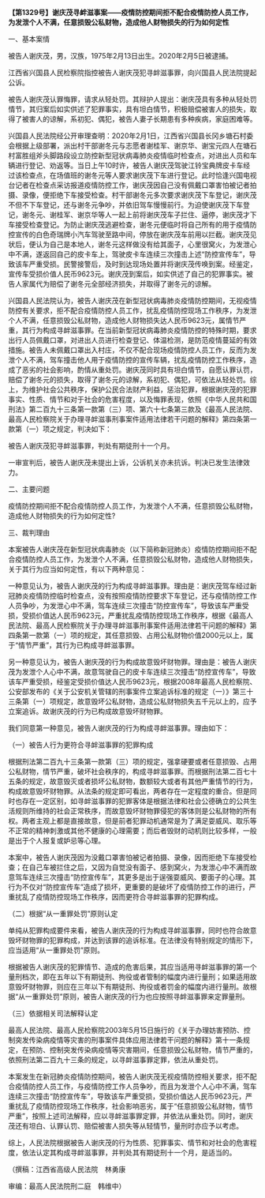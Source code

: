 **【第1329号】谢庆茂寻衅滋事案——疫情防控期间拒不配合疫情防控人员工作，为发泄个人不满，任意损毁公私财物，造成他人财物损失的行为如何定性**

一、基本案情

被告人谢庆茂，男，汉族，1975年2月13日出生。2020年2月5日被逮捕。

江西省兴国县人民检察院指控被告人谢庆茂犯寻衅滋事罪，向兴国县人民法院提起公诉。

被告人谢庆茂认罪悔罪，请求从轻处罚。其辩护人提出：谢庆茂具有多种从轻处罚情节，其归案后如实供述了犯罪事实，具有坦白情节，积极赔偿被害人的损失，取得了被害人的谅解，系初犯、偶犯，被告人妻子长期患有多种疾病，家庭困难等。

兴国县人民法院经公开审理查明：2020年2月1日，江西省兴国县长冈乡塘石村委会根据上级部署，派出村干部谢冬元与志愿者谢桂军、谢京华、谢宝元四人在塘石村富胜组斧头脚路段设立防控新型冠状病毒肺炎疫情临时检查点，对进出人员和车辆进行登记、劝返等。当日上午10时许，被告人谢庆茂驾驶江铃宝典牌皮卡车经过该检查点，在场值班的谢冬元等人要求谢庆茂下车进行登记。此时恰逢兴国电视台记者在检查点采访报道疫情防控工作，谢庆茂因自己没有佩戴口罩害怕被记者拍摄、录像，便拒绝下车接受检查。村干部谢冬元多次要求谢庆茂下车登记，谢庆茂不但不下车登记，还与谢冬元争吵，并依旧驾车慢慢前行。为迫使谢庆茂下车登记，谢冬元、谢桂军、谢京华等人一起上前将谢庆茂车子拦住、逼停，谢庆茂才下车接受检查登记。为防止谢庆茂逃避检查，谢冬元便临时将自己所有的用于疫情防控宣传的白色奇瑞牌小汽车驾驶至路中间，停放在谢庆茂车前用以拦截。谢庆茂见状后，便认为自己是本地人，谢冬元这样做没有给其面子，心里很窝火，为发泄心中不满，遂返回自己的皮卡车上，驾驶皮卡车连续三次撞击上述“防控宣传车”，导致该车严重受损。民警接警后，及时到达现场处置并将谢庆茂传唤到案。经鉴定，宣传车受损价值人民币9623元。谢庆茂到案后，如实供述了自己的犯罪事实。被告人家属代为赔偿了谢冬元全部经济损失，并取得了谢冬元的谅解。

兴国县人民法院认为，被告人谢庆茂在新型冠状病毒肺炎疫情防控期间，无视疫情防控有关要求，拒不配合疫情防控人员工作，扰乱疫情防控现场工作秩序，为发泄个人不满，任意损毁公私财物，造成他人财物损失达人民币9623元，属情节严重，其行为构成寻衅滋事罪。在当前新型冠状病毒肺炎疫情防控的特殊时期，要求出行人员佩戴口罩，对进出人员进行检查登记、体温检测，是防范疫情蔓延的有效措施。被告人未佩戴口罩出入村庄，不仅不配合现场疫情防控人员工作，反而为发泄个人不满，驾车撞击他人用于疫情防控的宣传车辆，扰乱疫情防控工作秩序，造成了恶劣的社会影响，酌情从重处罚。谢庆茂同时具有坦白情节，自愿认罪认罚，赔偿了谢冬元的损失，取得了谢冬元的谅解，系初犯、偶犯，可依法从轻处罚。综上，为维护社会公共秩序，保护公民合法财产利益，惩治犯罪，根据谢庆茂的犯罪事实、性质、情节和对于社会的危害程度，以及悔罪表现，依照《中华人民共和国刑法》第二百九十三条第一款第（三）项、第六十七条第三款及《最高人民法院、最高人民检察院关于办理寻衅滋事刑事案件适用法律若干问题的解释》第四条第一款第（一）项之规定，判决如下：

被告人谢庆茂犯寻衅滋事罪，判处有期徒刑十一个月。

一审宣判后，被告人谢庆茂未提出上诉，公诉机关亦未抗诉。判决已发生法律效力。

二、主要问题

疫情防控期间拒不配合疫情防控人员工作，为发泄个人不满，任意损毁公私财物，造成他人财物损失的行为如何定性?

三、裁判理由

本案被告人谢庆茂在新型冠状病毒肺炎（以下简称新冠肺炎）疫情防控期间拒不配合疫情防控人员工作，为发泄个人不满，任意损毁公私财物，造成他人财物损失，关于其行为应当如何定性，有以下两种意见：

一种意见认为，被告人谢庆茂的行为构成寻衅滋事罪。理由是：谢庆茂驾车经过新冠肺炎疫情防控临时检查点，没有按照疫情防控要求下车登记，还与疫情防控工作人员争吵，为发泄心中不满，驾车连续三次撞击“防控宣传车”，导致该车严重受损，受损价值达人民币9623元，严重扰乱疫情防控现场工作秩序，根据《最高人民法院、最高人民检察院关于办理寻衅滋事刑事案件适用法律若干问题的解释》第四条第一款第（一）项的规定，其任意损毁、占用公私财物价值2000元以上，属于“情节严重”，其行为已构成寻衅滋事罪。

另一种意见认为，被告人谢庆茂的行为构成故意毁坏财物罪。理由是：被告人谢庆茂为发泄个人心中不满，故意驾驶自己的皮卡车连续三次撞击“防控宣传车”，导致该车严重受损，经鉴定受损价值达人民币9623元，根据2008年最高人民检察院、公安部发布的《关于公安机关管辖的刑事案件立案追诉标准的规定（一）》第三十三条第（一）项规定，故意毁坏公私财物，造成公私财物损失五千元以上的，应予立案追诉。故谢庆茂的行为已构成故意毁坏财物罪。

我们同意第一种意见，被告人谢庆茂的行为构成寻衅滋事罪。理由如下：

（一）被告人行为更符合寻衅滋事罪的犯罪构成

根据刑法第二百九十三条第一款第（三）项的规定，强拿硬要或者任意损毁、占用公私财物，情节严重，破坏社会秩序的，构成寻衅滋事罪。而根据刑法第二百七十五条的规定，故意毁灭或者损坏公私财物，数额较大或者有其他严重情节的行为，构成故意毁坏财物罪。从法条的规定即可看出，两者存在一定程度的重合。但是同时也存在一定区别，如寻衅滋事罪的犯罪客体是根据法律和社会公德确立的公共生活规则所维持的社会正常秩序，而故意毁坏财物罪侵犯的客体则是公私财物的所有权。两者主观上都是直接故意，但是前者犯罪动机通常是为了满足耍威风、取乐等不正常的精神刺激或其他不健康的心理需要；而后者毁财的动机则比较多样，一般是出于个人报复或妒忌等心理。

本案中，被告人谢庆茂因为没戴口罩害怕被记者拍摄、录像，因而拒绝下车接受检查；在自己车被拦住之后，又因为自觉没有面子、感到窝火，为发泄心中不满而故意驾车连续三次撞击“防控宣传车”，其更多是出于逞强耍威风、要面子的心理。其行为不仅对“防控宣传车”造成了损坏，更重要的是破坏了疫情防控工作的进行，严重扰乱了疫情防控现场工作秩序，因而更符合寻衅滋事罪的犯罪构成。

（二）根据“从一重罪处罚”原则认定

单纯从犯罪构成要件来看，被告人谢庆茂的行为构成寻衅滋事罪，同时也符合故意毁坏财物罪的犯罪构成，并达到该罪的追诉标准。在法律没有特别规定的情形下，应当适用“从一重罪处罚”原则。

根据被告人谢庆茂的犯罪情节、造成的危害后果，其应当适用寻衅滋事罪的第一个量刑档次，即在五年以下有期徒刑、拘役或者管制的幅度内进行量刑；如果适用故意毁坏财物罪，则应在三年以下有期徒刑、拘役或者罚金的幅度内进行量刑。故根据“从一重罪处罚”原则，被告人谢庆茂的行为也应按照寻衅滋事罪来定罪量刑。

（三）依据相关司法解释认定

最高人民法院、最高人民检察院2003年5月15日施行的《关于办理妨害预防、控制突发传染病疫情等灾害的刑事案件具体应用法律若干问题的解释》第十一条规定，在预防、控制突发传染病疫情等灾害期间，任意损毁公私财物，情节严重的，依照刑法第二百九十三条的规定，以寻衅滋事罪定罪，依法从重处罚。

本案发生在新冠肺炎疫情防控期间，被告人谢庆茂无视疫情防控相关要求，拒不配合疫情防控人员工作，与疫情防控工作人员争吵，而且为发泄个人心中不满，驾车连续三次撞击“防控宣传车”，导致该车严重受损，受损价值达人民币9623元，严重扰乱了疫情防控现场工作秩序，社会影响恶劣，属于“任意损毁公私财物，情节严重”，按照上述司法解释，应以寻衅滋事罪定罪，并依法从重处罚。同时，谢庆茂还有坦白、认罪认罚、赔偿被害人损失等从轻情节，量刑时亦应予以考虑。

综上，人民法院根据被告人谢庆茂的行为性质、犯罪事实、情节和对社会的危害程度，依法认定其构成寻衅滋事罪，并判处其有期徒刑十一个月，是适当的。

（撰稿：江西省高级人民法院　林勇康

审编：最高人民法院刑二庭　韩维中）